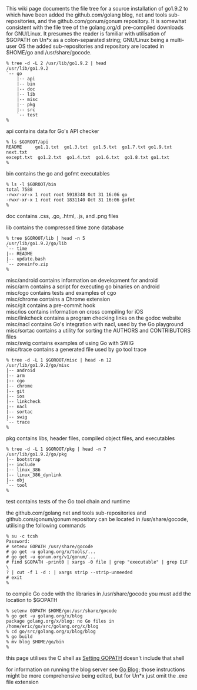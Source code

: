 This wiki page documents the file tree for a source installation of go1.9.2 to which have been added the github.com/golang blog, net and tools sub-repositories, and the github.com/gonum/gonum repository. It is somewhat consistent with the file tree of the golang.org/dl pre-compiled downloads for GNU/Linux. It presumes the reader is familiar with utilisation of $GOPATH on Un*x as a colon-separated string; GNU/Linux being a multi-user OS the added sub-repositories and repository are located in $HOME/go and /usr/share/gocode.

```
% tree -d -L 2 /usr/lib/go1.9.2 | head
/usr/lib/go1.9.2
`-- go
    |-- api
    |-- bin
    |-- doc
    |-- lib
    |-- misc
    |-- pkg
    |-- src
    `-- test
%
```

api contains data for Go's API checker

```
% ls $GOROOT/api
README     go1.1.txt  go1.3.txt  go1.5.txt  go1.7.txt go1.9.txt  next.txt
except.txt  go1.2.txt  go1.4.txt  go1.6.txt  go1.8.txt go1.txt
%
```

bin contains the go and gofmt executables

```
% ls -l $GOROOT/bin
total 7588
-rwxr-xr-x 1 root root 5918348 Oct 31 16:06 go
-rwxr-xr-x 1 root root 1831140 Oct 31 16:06 gofmt
%
```

doc contains .css, .go, .html, .js, and .png files

lib contains the compressed time zone database

```
% tree $GOROOT/lib | head -n 5
/usr/lib/go1.9.2/go/lib
`-- time
|-- README
|-- update.bash
`-- zoneinfo.zip
%
```

misc/android contains information on development for android<br/>
misc/arm contains a script for executing go binaries on android<br/>
misc/cgo contains tests and examples of cgo<br/>
misc/chrome contains a Chrome extension<br/>
misc/git contains a pre-commit hook<br/>
misc/ios contains information on cross compiling for iOS<br/>
misc/linkcheck contains a program checking links on the godoc website<br/>
misc/nacl contains Go's integration with nacl, used by the Go playground<br/>
misc/sortac contains a utility for sorting the AUTHORS and CONTRIBUTORS files<br/>
misc/swig contains examples of using Go with SWIG<br/>
misc/trace contains a generated file used by go tool trace

```
% tree -d -L 1 $GOROOT/misc | head -n 12
/usr/lib/go1.9.2/go/misc
|-- android
|-- arm
|-- cgo
|-- chrome
|-- git
|-- ios
|-- linkcheck
|-- nacl
|-- sortac
|-- swig
`-- trace
%
```

pkg contains libs, header files, compiled object files, and executables

```
% tree -d -L 1 $GOROOT/pkg | head -n 7
/usr/lib/go1.9.2/go/pkg
|-- bootstrap
|-- include
|-- linux_386
|-- linux_386_dynlink
|-- obj
`-- tool
%
```

test contains tests of the Go tool chain and runtime

the github.com/golang net and tools sub-repositories and github.com/gonum/gonum repository can be located in /usr/share/gocode, utilising the following commands

```
% su -c tcsh
Password:
# setenv GOPATH /usr/share/gocode
# go get -u golang.org/x/tools/...
# go get -u gonum.org/v1/gonum/...
# find $GOPATH -print0 | xargs -0 file | grep "executable" | grep ELF \
? | cut -f 1 -d : | xargs strip --strip-unneeded
# exit
%
```

to compile Go code with the libraries in /usr/share/gocode you must add the location to $GOPATH

```
% setenv GOPATH $HOME/go:/usr/share/gocode
% go get -u golang.org/x/blog
package golang.org/x/blog: no Go files in /home/eric/go/src/golang.org/x/blog
% cd go/src/golang.org/x/blog/blog
% go build
% mv blog $HOME/go/bin
%
```

this page utilises the C shell as [Setting GOPATH](https://github.com/golang/go/wiki/SettingGOPATH) doesn't include that shell

for information on running the blog server see [Go Blog](https://github.com/golang/blog); those instructions might be more comprehensive being edited, but for Un*x just omit the .exe
file extension
